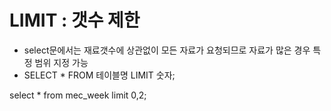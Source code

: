 # LIMIT : 갯수 제한
- select문에서는 재료갯수에 상관없이 모든 자료가 요청되므로 자료가 많은 경우 특정 범위 지정 가능
- SELECT * FROM 테이블명 LIMIT 숫자;

select * from mec_week
limit 0,2;
